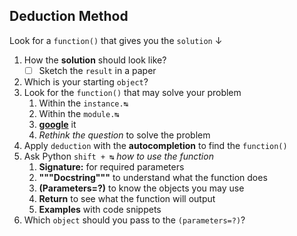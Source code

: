 ## Deduction Method

Look for a `function()` that gives you the `solution` ↓

1. How the **solution** should look like?
    - [ ] Sketch the `result` in a paper
2. Which is your starting `object`?
3. Look for the `function()` that may solve your problem
    1. Within the `instance.↹`
    2. Within the `module.↹`
    3. [**google**](#google) it
    4. *Rethink the question* to solve the problem
4. Apply `deduction` with the **autocompletion** to find the `function()`
5. Ask Python `shift + ↹` *how to use the function*
    1. **Signature:** for required parameters
    2. **"""Docstring"""** to understand what the function does
    3. **(Parameters=?)** to know the objects you may use
    4. **Return** to see what the function will output
    5. **Examples** with code snippets
5. Which `object` should you pass to the `(parameters=?)`?

